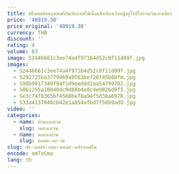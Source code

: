 ```yaml
---
title: ฝรั่งเศสย้อนยุคอเมริกันประเทศไม้เนื้อแข็งเตียงเจ้าหญิงยุโรปโบราณวินเทจเตียง
price: '40919.38'
price_original: '40919.38'
currency: THB
discount: ''
rating: 4
volume: 83
image: S2446661c3ee74a4f97164d52c8f11d09f.jpg
images:
  - S2446661c3ee74a4f97164d52c8f11d09f.jpg
  - S292725ba3779469a9563bef28f45b88fm.jpg
  - S98b9017340f94f1d9eeddd2aa54799702.jpg
  - S061255a180404c9d88b4e8c4e9826d9fI.jpg
  - Se3c74f8365bf4588bef8a94f5d38a697R.jpg
  - S33a4137046cb42e1a854afbd7f58b9adU.jpg
video: ''
categories:
  - name: บ้านและสวน
    slug: านและสวน
  - name: ตกแต่งบ้าน
    slug: ตกแต-งบ-าน
slug: ฝร-งเศสย-อนย-คอเมร-นประเทศไม
encode: omToCma
lang: th
---
```

  